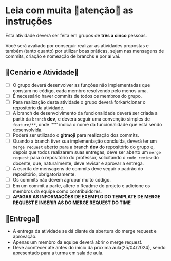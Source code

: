 # Leia com muita 🚒atenção🧯 as instruções

Esta atividade deverá ser feita em grupos de <b>três a cinco</b> pessoas.

Você será avaliado por conseguir realizar as atividades propostas e também (tanto quanto) por utilizar boas práticas, sejam nas mensagens de commits, criação e nomeação de branchs e por aí vai.

## 🎥Cenário e Atividade🎥

- [ ] O grupo deverá desenvolver as funções não implementadas que constam no código, cada membro resolvendo pelo menos uma.
- [ ] É necessário haver commits de todos os membros do grupo.
- [ ] Para realização desta atividade o grupo deverá forkar/clonar o repositório da atividade.
- [ ] A branch de desenvolvimento da funcionalidade deverá ser criada a partir da ``branch`` **dev**, e deverá seguir uma convenção simples de `feature/**`, onde '**' indica o nome da funcionalidade que está sendo desenvolvida.
- [ ] Poderá ser utilizado o **gitmoji** para realização dos commits.
- [ ] Quando a branch tiver sua implementação concluída, deverá ter um `merge request` aberto para a branch **dev** do repositório do grupo e, depois que todos realizarem suas entregas, deve ser aberto um `merge request` para o repositório do professor, solicitando o `code review` do docente, que, naturalmente, deve revisar e aprovar a entrega.
- [ ] A escrita de mensagens de commits deve seguir o padrão do repositório, obrigatoriamente.
- [ ] Os commits não devem agrupar muito código.
- [ ] Em um commit a parte, altere o Readme do projeto e adicione os membros da equipe como contribuidores.
- [ ] **APAGAR AS INFORMAÇÕES DE EXEMPLO DO TEMPLATE DE MERGE REQUEST E INSERIR AS DO MERGE REQUEST DO TIME**

## 🚌Entrega🚌
- A entrega da atividade se dá diante da abertura do merge request e aprovação.
- Apenas um membro da equipe deverá abrir o merge request.
- Deve acontecer até antes do inicio da próxima aula(25/04/2024), sendo apresentado para a turma em sala de aula.
